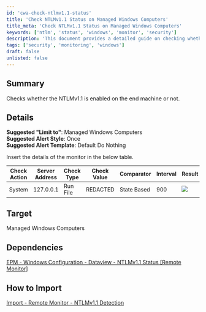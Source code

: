 ```yaml
---
id: 'cwa-check-ntlmv1.1-status'
title: 'Check NTLMv1.1 Status on Managed Windows Computers'
title_meta: 'Check NTLMv1.1 Status on Managed Windows Computers'
keywords: ['ntlm', 'status', 'windows', 'monitor', 'security']
description: 'This document provides a detailed guide on checking whether NTLMv1.1 is enabled on managed Windows machines. It includes suggested configurations for alerts, dependencies, and import instructions for remote monitoring.'
tags: ['security', 'monitoring', 'windows']
draft: false
unlisted: false
---
```

## Summary

Checks whether the NTLMv1.1 is enabled on the end machine or not.

## Details

**Suggested "Limit to"**: Managed Windows Computers  
**Suggested Alert Style**: Once  
**Suggested Alert Template**: Default Do Nothing  

Insert the details of the monitor in the below table.

| Check Action | Server Address | Check Type | Check Value | Comparator   | Interval | Result                                       |
|--------------|----------------|-------------|-------------|---------------|----------|----------------------------------------------|
| System       | 127.0.0.1     | Run File    | REDACTED    | State Based   | 900      | ![](..\..\..\static\img\NTLMv1.1-Detection\image_1.png) |

## Target

Managed Windows Computers

## Dependencies

[EPM - Windows Configuration - Dataview - NTLMv1.1 Status [Remote Monitor]](https://proval.itglue.com/DOC-5078775-14448790)

## How to Import

[Import - Remote Monitor - NTLMv1.1 Detection](https://proval.itglue.com/DOC-5078775-14448845)




